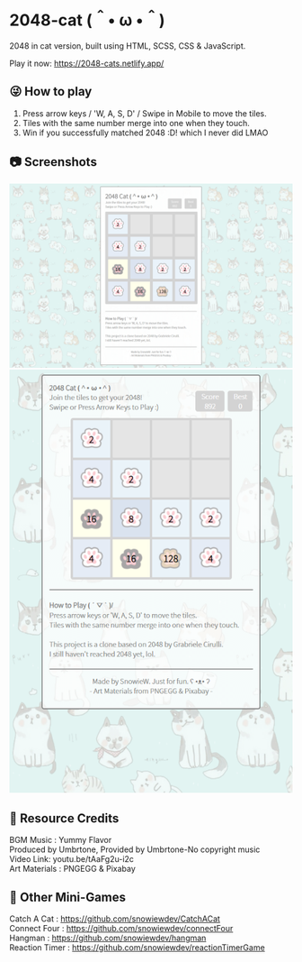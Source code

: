 # 2048-cat (＾• ω •＾)
2048 in cat version, built using HTML, SCSS, CSS & JavaScript.

Play it now: https://2048-cats.netlify.app/

## 😜 How to play
1. Press arrow keys / 'W, A, S, D' / Swipe in Mobile to move the tiles.
2. Tiles with the same number merge into one when they touch.
3. Win if you successfully matched 2048 :D! which I never did LMAO

## 📷 Screenshots
<img src="/media/screenshots/screenshot3.jpg" width="600"/>

<img src="/media/screenshots/screenshot2.PNG" width="600"/>

## 👑 Resource Credits
BGM Music : Yummy Flavor <br/>
Produced by Umbrtone, Provided by Umbrtone-No copyright music <br/>
Video Link: youtu.be/tAaFg2u-i2c <br/>
Art Materials : PNGEGG & Pixabay <br/>

## 👾 Other Mini-Games
Catch A Cat : https://github.com/snowiewdev/CatchACat <br/>
Connect Four : https://github.com/snowiewdev/connectFour <br/>
Hangman : https://github.com/snowiewdev/hangman <br/>
Reaction Timer : https://github.com/snowiewdev/reactionTimerGame
